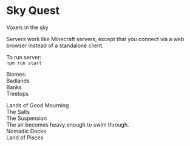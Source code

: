 # Sky Quest

Voxels in the sky

Servers work like Minecraft servers, except that you connect via a web browser instead of a standalone client.

To run server:  
`npm run start`  

Biomes:  
Badlands  
Banks  
Treetops  


Lands of Good Mourning  
The Salts  
The Suspension  
  The air becomes heavy enough to swim through.  
Nomadic Docks  
Land of Pisces
